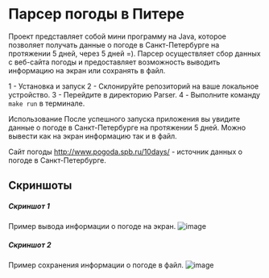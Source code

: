 # Парсер погоды в Питере
Проект представляет собой мини программу на Java, которое позволяет получать данные о погоде в Санкт-Петербурге на протяжении 5 дней, через 5 дней =). Парсер осуществляет сбор данных с веб-сайта погоды и предоставляет возможность выводить информацию на экран или сохранять в файл.

1 - Установка и запуск
2 - Склонируйте репозиторий на ваше локальное устройство.
3 - Перейдите в директорию Parser.
4 - Выполните команду ``` make run ```
в терминале.

Использование
После успешного запуска приложения вы увидите данные о погоде в Санкт-Петербурге на протяжении 5 дней. Можно вывести как на экран информацию так и в файл.

Сайт погоды http://www.pogoda.spb.ru/10days/ - источник данных о погоде в Санкт-Петербурге.

## Скриншоты
##### Скриншот 1
Пример вывода информации о погоде на экран.
![image](https://github.com/Gu-Master/PetProject1-parsing-/assets/81862060/1ee6828b-1629-4d4e-b986-1fa2172fd7c6)

##### Скриншот 2
Пример сохранения информации о погоде в файл.
![image](https://github.com/Gu-Master/PetProject1-parsing-/assets/81862060/b1be86a1-c6d5-40dd-85fd-4ad97c4dbee3)
